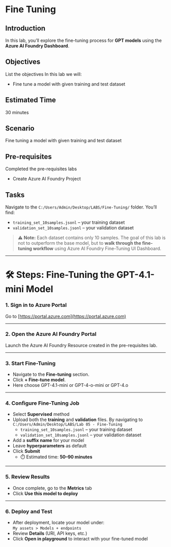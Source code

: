 # Fine Tuning

## Introduction 

In this lab, you’ll explore the fine-tuning process for **GPT models** using the **Azure AI Foundry Dashboard**. 

## Objectives 
 List the objectives
In this lab we will:
-	Fine tune a model with given training and test dataset


## Estimated Time 

30 minutes 

## Scenario
Fine tuning a model with given training and test dataset

## Pre-requisites
Completed the pre-requisites labs
- Create Azure AI Foundry Project

## Tasks

Navigate to the `C:/Users/Admin/Desktop/LABS/Fine-Tuning/` folder. You’ll find:

- `training_set_10samples.jsonl` – your training dataset  
- `validation_set_10samples.jsonl` – your validation dataset  

> ⚠️ **Note:** Each dataset contains only 10 samples. The goal of this lab is not to outperform the base model, but to **walk through the fine-tuning workflow** using Azure AI Foundry Fine-Tuning UI Dashboard.

---

# 🛠️ Steps: Fine-Tuning the GPT-4.1-mini Model

### 1. Sign in to Azure Portal  
Go to [https://portal.azure.com](https://portal.azure.com)

---
### 2. Open the Azure AI Foundry Portal  
Launch the Azure AI Foundry Resource created in the pre-requisites lab.

---

### 3. Start Fine-Tuning  
- Navigate to the **Fine-tuning** section.  
- Click **+ Fine-tune model**.
- Here choose GPT-4.1-mini or GPT-4-o-mini or GPT-4.o

---

### 4. Configure Fine-Tuning Job
- Select **Supervised** method  
- Upload both the **training** and **validation** files. By navigating to `C:/Users/Admin/Desktop/LABS/Lab 05 - Fine-Tuning`
  - `training_set_10samples.jsonl` – your training dataset  
  - `validation_set_10samples.jsonl` – your validation dataset 
- Add a **suffix name** for your model  
- Leave **hyperparameters** as default  
- Click **Submit**  
  - ⏱️ Estimated time: **50–90 minutes**

---

### 5. Review Results
- Once complete, go to the **Metrics** tab  
- Click **Use this model to deploy**

---

### 6. Deploy and Test
- After deployment, locate your model under:  
  `My assets > Models + endpoints`
- Review **Details** (URI, API keys, etc.)  
- Click **Open in playground** to interact with your fine-tuned model



